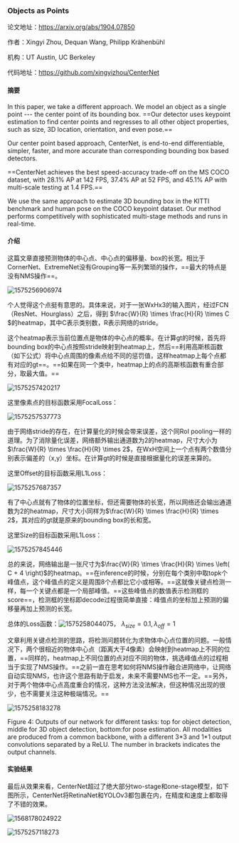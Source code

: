 ### Objects as Points

论文地址：https://arxiv.org/abs/1904.07850

作者：Xingyi Zhou, Dequan Wang, Philipp Krähenbühl

机构：UT Austin, UC Berkeley

代码地址：https://github.com/xingyizhou/CenterNet



#### 摘要

In this paper, we take a different approach. We model an object as a single point --- the center point of its bounding box. ==Our detector uses keypoint estimation to find center points and regresses to all other object properties, such as size, 3D location, orientation, and even pose.== 

Our center point based approach, CenterNet, is end-to-end differentiable, simpler, faster, and more accurate than corresponding bounding box based detectors. 

==CenterNet achieves the best speed-accuracy trade-off on the MS COCO dataset, with 28.1% AP at 142 FPS, 37.4% AP at 52 FPS, and 45.1% AP with multi-scale testing at 1.4 FPS.== 

We use the same approach to estimate 3D bounding box in the KITTI benchmark and human pose on the COCO keypoint dataset. Our method performs competitively with sophisticated multi-stage methods and runs in real-time.

#### 介绍

这篇文章直接预测物体的中心点、中心点的偏移量、box的长宽。相比于CornerNet、ExtremeNet没有Grouping等一系列繁琐的操作，==最大的特点是没有NMS操作==。

![1575256906974](D:\Notes\raw_images\1575256906974.png)

个人觉得这个点挺有意思的。具体来说，对于一张WxHx3的输入图片，经过FCN（ResNet、Hourglass）之后，得到 $\frac{W}{R} \times \frac{H}{R} \times C $的heatmap，其中C表示类别数，R表示网络的stride。

这个heatmap表示当前位置点是物体的中心点的概率。在计算gt的时候，首先将bounding box的中心点按照stride映射到heatmap上，然后==利用高斯核函数（如下公式）将中心点周围的像素点给不同的惩罚值，这样heatmap上每个点都有对应的gt==。==如果在同一个类中，heatmap上的点的高斯核函数有重合部分，取最大值。==

![1575257420217](D:\Notes\raw_images\1575257420217.png)

这里像素点的目标函数采用FocalLoss：

![1575257537773](D:\Notes\raw_images\1575257537773.png)

由于网络stride的存在，在计算量化的时候会带来误差，这个同RoI pooling一样的道理。为了消除量化误差，网络额外输出通道数为2的heatmap，尺寸大小为$\frac{W}{R} \times \frac{H}{R} \times 2$，在WxH空间上一个点有两个数值分别表示偏差的（x,y）坐标。在计算gt的时候是直接根据量化的误差来算的。

这里Offset的目标函数采用L1Loss：

![1575257687357](D:\Notes\raw_images\1575257687357.png)

有了中心点就有了物体的位置坐标，但还需要物体的长宽，所以网络还会输出通道数为2的heatmap，尺寸大小同样为$\frac{W}{R} \times \frac{H}{R} \times 2$，其对应的gt就是原来的bounding box的长和宽。

这里Size的目标函数采用L1Loss：

![1575257845446](D:\Notes\raw_images\1575257845446.png)

总的来说，网络输出是一张尺寸为$\frac{W}{R} \times \frac{H}{R} \times \left( C + 4 \right)$的heatmap。==在inference的时候，分别在每个类别中取topk个峰值点，这个峰值点的定义是周围8个点都比它小或相等。==这就像关键点检测一样，每一个关键点都是一个局部峰值。==这些峰值点的数值表示检测框的score==，检测框的坐标即decode过程很简单直接：峰值点的坐标加上预测的偏移量再加上预测的长宽。

总体的Loss函数：![1575258044075](D:\Notes\raw_images\1575258044075.png)， $\lambda_{size} =0.1, \lambda_{off}=1$

文章利用关键点检测的思路，将检测问题转化为求物体中心点位置的问题。一般情况下，两个很相近的物体中心点（距离大于4像素）会映射到heatmap上不同的位置，==同样的，heatmap上不同位置的点对应不同的物体，挑选峰值点的过程相当于实现了NMS操作。==之前一直在思考如何将NMS操作融合进网络中，让网络自动实现NMS，也许这个思路有助于启发，未来不需要NMS也不一定。==另外，对于两个物体中心点高度重合的情况，这种方法没法解决，但这种情况出现的很少，也不需要关注这种极端情况。==

![1575258183278](D:\Notes\raw_images\1575258183278.png)

Figure 4: Outputs of our network for different tasks: top for object detection, middle for 3D object detection, bottom:for pose estimation. All modalities are produced from a common backbone, with a different 3\*3 and 1\*1 output convolutions separated by a ReLU. The number in brackets
indicates the output channels. 

#### 实验结果

最后从效果来看，CenterNet超过了绝大部分two-stage和one-stage模型，如下图所示，CenterNet将RetinaNet和YOLOv3都包裹在内，在精度和速度上都取得了不错的效果。

![1568178024922](D:\Notes\raw_images\1568178024922.png)

![1575257118273](D:\Notes\raw_images\1575257118273.png)

